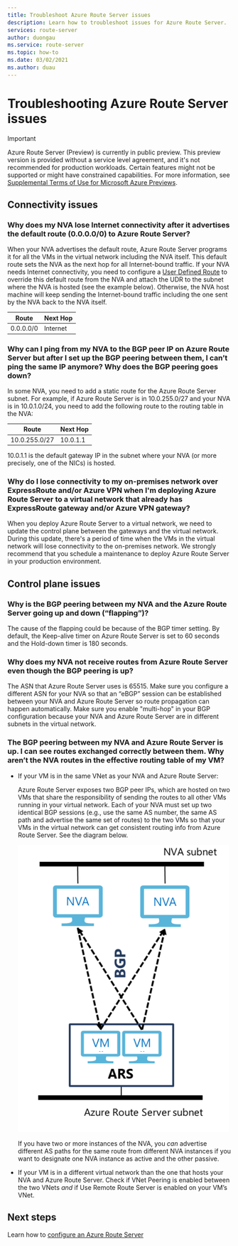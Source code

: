 ```yaml
---
title: Troubleshoot Azure Route Server issues
description: Learn how to troubleshoot issues for Azure Route Server.
services: route-server
author: duongau
ms.service: route-server
ms.topic: how-to
ms.date: 03/02/2021
ms.author: duau
---
```


# Troubleshooting Azure Route Server issues

> [!IMPORTANT]
> Azure Route Server (Preview) is currently in public preview.
> This preview version is provided without a service level agreement, and it's not recommended for production workloads. Certain features might not be supported or might have constrained capabilities.
> For more information, see [Supplemental Terms of Use for Microsoft Azure Previews](https://azure.microsoft.com/support/legal/preview-supplemental-terms/).

## Connectivity issues

### Why does my NVA lose Internet connectivity after it advertises the default route (0.0.0.0/0) to Azure Route Server?
When your NVA advertises the default route, Azure Route Server programs it for all the VMs in the virtual network including the NVA itself. This default route sets the NVA as the next hop for all Internet-bound traffic. If your NVA needs Internet connectivity, you need to configure a [User Defined Route](../virtual-network/virtual-networks-udr-overview.md) to override this default route from the NVA and attach the UDR to the subnet where the NVA is hosted (see the example below). Otherwise, the NVA host machine will keep sending the Internet-bound traffic including the one sent by the NVA back to the NVA itself.

| Route | Next Hop |
|-------|----------|
| 0.0.0.0/0 | Internet |


### Why can I ping from my NVA to the BGP peer IP on Azure Route Server but after I set up the BGP peering between them, I can’t ping the same IP anymore? Why does the BGP peering goes down?

In some NVA, you need to add a static route for the Azure Route Server subnet. For example, if Azure Route Server is in 10.0.255.0/27 and your NVA is in 10.0.1.0/24, you need to add the following route to the routing table in the NVA:

| Route | Next Hop |
|-------|----------|
| 10.0.255.0/27 | 10.0.1.1 |

10.0.1.1 is the default gateway IP in the subnet where your NVA (or more precisely, one of the NICs) is hosted.

### Why do I lose connectivity to my on-premises network over ExpressRoute and/or Azure VPN when I'm deploying Azure Route Server to a virtual network that already has ExpressRoute gateway and/or Azure VPN gateway?
When you deploy Azure Route Server to a virtual network, we need to update the control plane between the gateways and the virtual network. During this update, there's a period of time when the VMs in the virtual network will lose connectivity to the on-premises network. We strongly recommend that you schedule a maintenance to deploy Azure Route Server in your production environment.  

## Control plane issues

### Why is the BGP peering between my NVA and the Azure Route Server going up and down (“flapping”)?

The cause of the flapping could be because of the BGP timer setting. By default, the Keep-alive timer on Azure Route Server is set to 60 seconds and the Hold-down timer is 180 seconds.

### Why does my NVA not receive routes from Azure Route Server even though the BGP peering is up?

The ASN that Azure Route Server uses is 65515. Make sure you configure a different ASN for your NVA so that an “eBGP” session can be established between your NVA and Azure Route Server so route propagation can happen automatically. Make sure you enable "multi-hop" in your BGP configuration because your NVA and Azure Route Server are in different subnets in the virtual network.

### The BGP peering between my NVA and Azure Route Server is up. I can see routes exchanged correctly between them. Why aren’t the NVA routes in the effective routing table of my VM? 

* If your VM is in the same VNet as your NVA and Azure Route Server:

     Azure Route Server exposes two BGP peer IPs, which are hosted on two VMs that share the responsibility of sending the routes to all other VMs running in your virtual network. Each of your NVA must set up two identical BGP sessions (e.g., use the same AS number, the same AS path and advertise the same set of routes) to the two VMs so that your VMs in the virtual network can get consistent routing info from Azure Route Server. See the diagram below.

    ![Diagram showing a network virtual appliance with Route Server.](./media/faq/network-virtual-appliances.png)

    If you have two or more instances of the NVA, you *can* advertise different AS paths for the same route from different NVA instances if you want to designate one NVA instance as active and the other passive.

* If your VM is in a different virtual network than the one that hosts your NVA and Azure Route Server. Check if VNet Peering is enabled between the two VNets *and* if Use Remote Route Server is enabled on your VM’s VNet.

## Next steps

Learn how to [configure an Azure Route Server](quickstart-configure-route-server-powershell.md)
